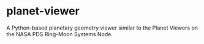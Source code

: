 # planet-viewer
A Python-based planetary geometry viewer similar to the Planet Viewers on the NASA PDS Ring-Moon Systems Node.
